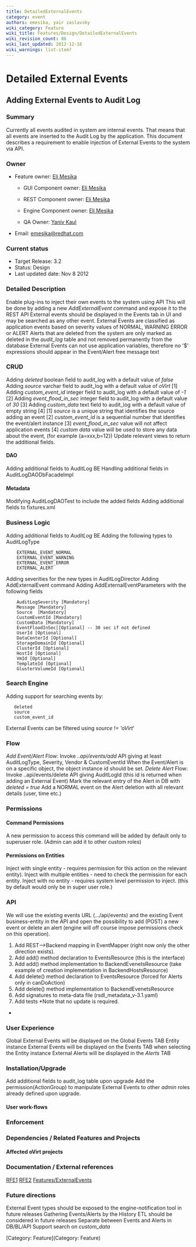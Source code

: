 ```yaml
---
title: DetailedExternalEvents
category: event
authors: emesika, yair zaslavsky
wiki_category: Feature
wiki_title: Features/Design/DetailedExternalEvents
wiki_revision_count: 86
wiki_last_updated: 2012-12-16
wiki_warnings: list-item?
---
```


# Detailed External Events

## Adding External Events to Audit Log

### Summary

Currently all events audited in system are internal events. That means that all events are inserted to the Audit Log by the application.
This document describes a requirement to enable injection of External Events to the system via API.

### Owner

*   Feature owner: [ Eli Mesika](User:emesika)

    * GUI Component owner: [ Eli Mesika](User:emesika)

    * REST Component owner: [ Eli Mesika](User:emesika)

    * Engine Component owner: [ Eli Mesika](User:emesika)

    * QA Owner: [ Yaniv Kaul](User:ykaul)

*   Email: emesika@redhat.com

### Current status

*   Target Release: 3.2
*   Status: Design
*   Last updated date: Nov 8 2012

### Detailed Description

Enable plug-ins to inject their own events to the system using API
This will be done by adding a new *AddExternalEvent* command and expose it to the REST API
External events should be displayed in the Events tab in UI and may be searched as any other event.
External Events are classified as application events based on severity values of NORMAL, WARNING ERROR or ALERT
Alerts that are deleted from the system are only marked as deleted in the *audit_log* table and not removed permanently from the database
External Events can not use application variables, therefore no '$' expressions should appear in the Event/Alert free message text

### CRUD

Adding *deleted* boolean field to audit_log with a default value of *false*
Adding *source* varchar field to audit_log with a default value of *oVirt* [1]
Adding *custom_event_id* integer field to audit_log with a default value of *-1* [2]
Adding *event_flood_in_sec* integer field to audit_log with a default value of *30* [3]
Adding *custom_data* text field to audit_log with a default value of empty string [4]
 [1] *source* is a unique string that identifies the source adding an event
[2] *custom_event_id* is a sequential number that identifies the event/alert instance
[3] *event_flood_in_sec* value will not affect application events
[4] *custom data* value will be used to store any data about the event, (for example {a=xxx,b=12})
 Update relevant views to return the additional fields.

#### DAO

Adding additional fields to AuditLog BE
Handling additional fields in AuditLogDAODbFacadeImpl

#### Metadata

Modifying AuditLogDAOTest to include the added fields
Adding additional fields to fixtures.xml

### Business Logic

Adding additional fields to *AuditLog* BE
 Adding the following types to AuditLogType

        EXTERNAL_EVENT_NORMAL  
        EXTERNAL_EVENT_WARNING 
        EXTERNAL_EVENT_ERROR   
        EXTERNAL_ALERT

Adding severities for the new types in AuditLogDirector
Adding AddExternalEvent command
Adding AddExternalEventParameters with the following fields

        AuditLogSeverity [Mandatory]
        Message [Mandatory]
        Source  [Mandatory]
        CustomEventId [Mandatory]
        CustomData [Mandatory]
        EventFloodInSec[[Optional] -- 30 sec if not defined
        UserId [Optional]
        DataCenterId [Optional]
        StorageDomainId [Optional]
        ClusterId [Optional]
        HostId [Optional]
        VmId [Optional]
        TemplateId [Optional]
        GlusterVolumeId [Optional]

### Search Engine

Adding support for searching events by:

       deleted
       source
       custom_event_id

External Events can be filtered using *source != 'oVirt*'

### Flow

*Add Event/Alert* Flow:
Invoke *..api/events/add* API giving at least AuditLogType, Severity, Vendor & CustomEventId
When the Event/Alert is on a specific object, the object instance id should be set.
 *Delete Alert* Flow:
Invoke ..api/events/delete API giving AuditLogId (this id is returned when adding an External Event)
Mark the relevant entry of the Alert in DB with *deleted = true*
Add a NORMAL event on the Alert deletion with all relevant details (user, time etc.)

### Permissions

#### Command Permissions

A new permission to access this command will be added by default only to superuser role. (Admin can add it to other custom roles)

#### Permissions on Entities

Inject with single entity - requires permission for this action on the relevant entity).
Inject with multiple entities - need to check the permission for each entity.
Inject with no entity - requires system level permission to inject.
(this by default would only be in super user role.)

### API

We will use the existing events URL (.../api/events) and the existing Event business-entity in the API and open the possibility to add (POST) a new event or delete an alert (engine will off course impose permissions check on this operation).
 1) Add REST-->Backend mapping in EventMapper (right now only the other direction exists).
2) Add add() method declaration to EventsResource (this is the interface)
3) Add add() method implementation to BackendEvenetsResource (take example of creation implementation in BackendHostsResource)
4) Add delete() method declaration to EventsResource (forced for Alerts only in canDoAction)
5) Add delete() method implementation to BackendEvenetsResource
6) Add signatures to meta-data file (rsdl_metadata_v-3.1.yaml)
7) Add tests
*Note that no update is required.
*

### User Experience

Global External Events will be displayed on the Global Events TAB
Entity instance External Events will be displayed on the Events TAB when selecting the Entity instance
External Alerts will be displayed in the *Alerts* TAB

### Installation/Upgrade

Add additional fields to audit_log table upon upgrade
Add the permission(ActionGroup) to manipulate External Events to other *admin* roles already defined upon upgrade.

#### User work-flows

### Enforcement

### Dependencies / Related Features and Projects

#### Affected oVirt projects

### Documentation / External references

[RFE1](https://bugzilla.redhat.com/show_bug.cgi?id=866123)
[RFE2](https://bugzilla.redhat.com/show_bug.cgi?id=873223)
 [Features/ExternalEvents](Features/ExternalEvents)

### Future directions

External Event types should be exposed to the engine-notification tool in future releases
Gathering Events/Alerts by the History ETL should be considered in future releases
Separate between Events and Alerts in DB/BL/API
Support search on *custom_data*

[Category: Feature](Category: Feature)
